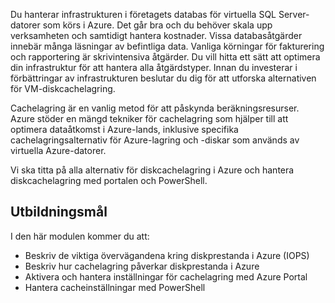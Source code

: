 Du hanterar infrastrukturen i företagets databas för virtuella SQL Server-datorer som körs i Azure. Det går bra och du behöver skala upp verksamheten och samtidigt hantera kostnader. Vissa databasåtgärder innebär många läsningar av befintliga data. Vanliga körningar för fakturering och rapportering är skrivintensiva åtgärder. Du vill hitta ett sätt att optimera din infrastruktur för att hantera alla åtgärdstyper. Innan du investerar i förbättringar av infrastrukturen beslutar du dig för att utforska alternativen för VM-diskcachelagring.

Cachelagring är en vanlig metod för att påskynda beräkningsresurser. Azure stöder en mängd tekniker för cachelagring som hjälper till att optimera dataåtkomst i Azure-lands, inklusive specifika cachelagringsalternativ för Azure-lagring och -diskar som används av virtuella Azure-datorer.

Vi ska titta på alla alternativ för diskcachelagring i Azure och hantera diskcachelagring med portalen och PowerShell.

## <a name="learning-objectives"></a>Utbildningsmål

I den här modulen kommer du att:

- Beskriv de viktiga övervägandena kring diskprestanda i Azure (IOPS)
- Beskriv hur cachelagring påverkar diskprestanda i Azure
- Aktivera och hantera inställningar för cachelagring med Azure Portal
- Hantera cacheinställningar med PowerShell